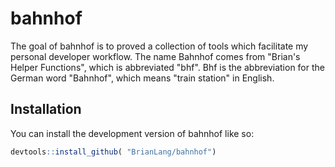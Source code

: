 # bahnhof

<!-- badges: start -->
<!-- badges: end -->

The goal of bahnhof is to proved a collection of tools which facilitate my personal
developer workflow. The name Bahnhof comes from "Brian's Helper Functions", which
is abbreviated "bhf". Bhf is the abbreviation for the German word "Bahnhof", which means 
"train station" in English.

## Installation

You can install the development version of bahnhof like so:

``` r
devtools::install_github( "BrianLang/bahnhof")
```



